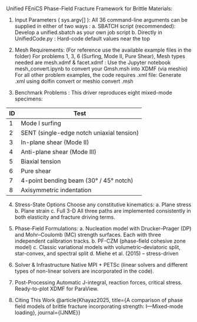 Unified FEniCS Phase-Field Fracture Framework for Brittle Materials:


1. Input Parameters ( sys.argv[] ):
All 36 command-line arguments can be supplied in either of two ways :
a. SBATCH script (recommended): Develop a unified.sbatch as your own job script
b. Directly in UnifiedCode.py : Hard-code default values near the top

2. Mesh Requirements: (For reference use the available example files in the folder)
For problems 1, 3, 6 (Surfing, Mode II, Pure Shear), Mesh types needed are mesh.xdmf & facet.xdmf : Use the Jupyter notebook mesh_convert.ipynb to convert your Gmsh.msh into XDMF (via meshio)
For all other problem examples, the code requires .xml file: Generate .xml using dolfin convert or meshio convert .msh

3. Benchmark Problems : This driver reproduces eight mixed-mode specimens:

| ID | Test                                       |
| -- | ------------------------------------------ | 
| 1  | Mode I surfing                             |      
| 2  | SENT (single-edge notch uniaxial tension)  |
| 3  | In-plane shear (Mode II)                   |
| 4  | Anti-plane shear (Mode III)                |                    
| 5  | Biaxial tension                            |                     
| 6  | Pure shear                                 |                     
| 7  | 4-point bending beam  (30° / 45° notch)    |                     
| 8  | Axisymmetric indentation                   |                     

4. Stress-State Options
Choose any constitutive kinematics:
a. Plane stress
b. Plane strain
c. Full 3-D
All three paths are implemented consistently in both elasticity and fracture driving terms.

5. Phase-Field Formulations:
a. Nucleation model with Drucker–Prager (DP) and Mohr–Coulomb (MC) strength surfaces. Each with three independent calibration tracks.
b. PF-CZM (phase-field cohesive zone model)
c. Classic variational models with volumetric–deviatoric split, star-convex, and spectral split
d. Miehe et al. (2015) – stress-driven

6. Solver & Infrastructure
Native MPI + PETSc (linear solvers and different types of non-linear solvers are incorporated in the code).

7. Post-Processing
Automatic J-integral, reaction forces, critical stress.
Ready-to-plot XDMF for ParaView.

8. Citing This Work
@article{Khayaz2025,   title={A comparison of phase field models of brittle fracture incorporating strength: I—Mixed-mode loading}, journal={IJNME}}

















